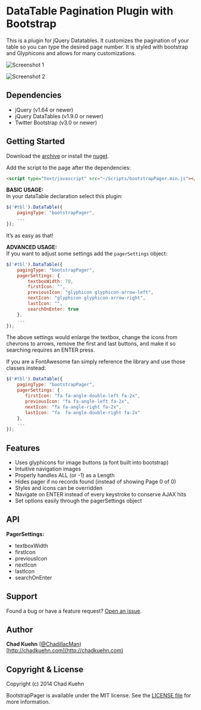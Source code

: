 # DataTable Pagination Plugin with Bootstrap

This is a plugin for jQuery Datatables.  It customizes the pagination of your table so you can type the desired page number.  It is styled with bootstrap and Glyphicons and allows for many customizations.

![Screenshot 1](https://raw.github.com/chadkuehn/bootstrapPager/master/asset/screenshot1.png)

![Screenshot 2](https://raw.github.com/chadkuehn/bootstrapPager/master/asset/screenshot2.png)

## Dependencies
 - jQuery (v1.64 or newer)
 - jQuery DataTables (v1.9.0 or newer)
 - Twitter Bootstrap (v3.0 or newer)

## Getting Started
Download the [archive](https://github.com/chadkuehn/BootstrapPager/releases/latest) or install the [nuget](https://www.nuget.org/packages/DatatablePaginateBootstrap/).

Add the script to the page after the dependencies:

```html
<script type="text/javascript" src="~/Scripts/bootstrapPager.min.js"></script>
```

**BASIC USAGE:**  
In your dataTable declaration select this plugin:
```javascript
$('#tbl').DataTable({
	pagingType: "bootstrapPager",
	...
});
```
It’s as easy as that! 


**ADVANCED USAGE:**  
If you want to adjust some settings add the `pagerSettings` object:
```javascript
$('#tbl').DataTable({
	pagingType: "bootstrapPager",
	pagerSettings: {
		textboxWidth: 70,
        firstIcon: "",
        previousIcon: "glyphicon glyphicon-arrow-left",
        nextIcon: "glyphicon glyphicon-arrow-right",
        lastIcon: "",
		searchOnEnter: true
	},
	...
});
```
The above settings would enlarge the textbox, change the icons from chevrons to arrows, remove the first and last buttons, and make it so searching requires an ENTER press.

If you are a FontAwesome fan simply reference the library and use those classes instead:

```javascript
$('#tbl').DataTable({
    pagingType: "bootstrapPager",
    pagerSettings: {
       firstIcon: "fa fa-angle-double-left fa-2x",
       previousIcon: "fa fa-angle-left fa-2x",
       nextIcon: "fa fa-angle-right fa-2x",
       lastIcon: "fa  fa-angle-double-right fa-2x"
    },
    ...
});
```

## Features
 - Uses glyphicons for image buttons (a font built into bootstrap)
 - Intuitive navigation images
 - Properly handles  ALL (or -1) as a Length
 - Hides pager if no records found (instead of showing Page 0 of 0)
 - Styles and icons can be overridden
 - Navigate on ENTER instead of every keystroke to conserve AJAX hits
 - Set options easily through the pagerSettings object

## API
**PagerSettings:**

 - textboxWidth
 - firstIcon
 - previousIcon
 - nextIcon
 - lastIcon
 - searchOnEnter



## Support
Found a bug or have a feature request? [Open an issue](https://github.com/chadkuehn/BootstrapPager/issues/new ).  
 
## Author
**Chad Kuehn** ([@ChadillacMan](https://twitter.com/ChadillacMan))  
[http://chadkuehn.com](http://chadkuehn.com)

## Copyright & License
Copyright (c) 2014 Chad Kuehn  

BootstrapPager is available under the MIT license. See the [LICENSE file][7.1]
for more information.

[7.1]: ./LICENSE.txt
